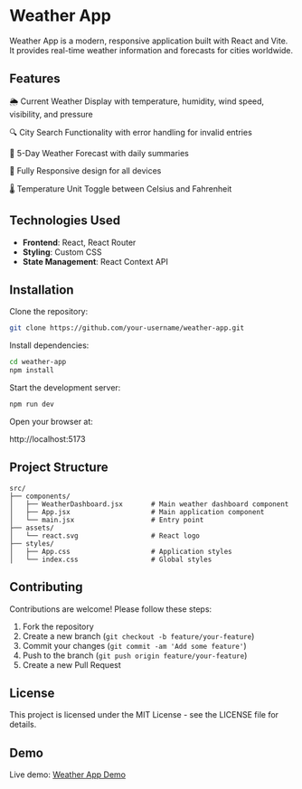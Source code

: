 # Weather App

Weather App is a modern, responsive application built with React and Vite. It provides real-time weather information and forecasts for cities worldwide.

## Features

🌦️ Current Weather Display with temperature, humidity, wind speed, visibility, and pressure

🔍 City Search Functionality with error handling for invalid entries

📅 5-Day Weather Forecast with daily summaries

📱 Fully Responsive design for all devices

🌡️ Temperature Unit Toggle between Celsius and Fahrenheit

## Technologies Used

- **Frontend**: React, React Router
- **Styling**: Custom CSS
- **State Management**: React Context API

## Installation

Clone the repository:

```bash
git clone https://github.com/your-username/weather-app.git
```

Install dependencies:

```bash
cd weather-app
npm install
```

Start the development server:

```bash
npm run dev
```

Open your browser at:

http://localhost:5173

## Project Structure

```
src/
├── components/
│   ├── WeatherDashboard.jsx       # Main weather dashboard component
│   ├── App.jsx                    # Main application component
│   └── main.jsx                   # Entry point
├── assets/
│   └── react.svg                  # React logo
├── styles/
│   ├── App.css                    # Application styles
│   └── index.css                  # Global styles
```

## Contributing

Contributions are welcome! Please follow these steps:

1. Fork the repository
2. Create a new branch (`git checkout -b feature/your-feature`)
3. Commit your changes (`git commit -am 'Add some feature'`)
4. Push to the branch (`git push origin feature/your-feature`)
5. Create a new Pull Request

## License

This project is licensed under the MIT License - see the LICENSE file for details.

## Demo

Live demo: [Weather App Demo](http://localhost:5173)
